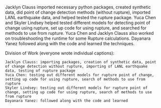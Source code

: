 

Jacklyn Clauss imported necessary python packages, created synthetic data, did point of change detection methods (without rupture), imported LANL earthquake data, and helped tested the rupture package. Yuca Chen and Skyler Lindsey helped tested different models for detecting point of change using rupture, set up code for using rupture, and searched for methods to use from rupture. Yuca Chen and Jacklyn Clauss also worked on troubleshooting the runtime for some Rupture calculations. Dayanara Yanez followed along with the code and learned the techniques.

Division of Work (everyone wrote individual captions):

    Jacklyn Clauss: importing packages, creation of synthetic data, point of change detection without rupture, importing of LANL earthquake data, testing of rupture package
    Yuca Chen: testing out different models for rupture point of change, setting up code for using rupture, search of methods to use from rupture
    Skyler Lindsey: testing out different models for rupture point of change, setting up code for using rupture, search of methods to use from rupture
    Dayanara Yanez: followed along with the code and learned

